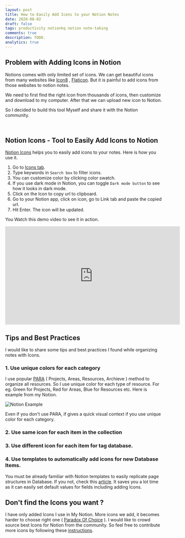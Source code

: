 ```yaml
---
layout: post
title: How to Easily Add Icons to your Notion Notes
date: 2020-08-02
draft: false
tags: productivity notionhq notion note-taking
comments: true
description: TODO.
analytics: true
---
```


## Problem with Adding Icons in Notion

 Notions comes with only limited set of icons. We can get beautiful icons from many websites like [Icon8](https://icons8.com/) , [Flaticon](https://www.flaticon.com/). But it is painful to add icons from those websites to notion notes.  

 We need to first find the right icon from thousands of icons, then customize and download to my computer. After that we can upload new icon to Notion.

 So I decided to build this tool Myself and share it with the Notion community.

 <br>

## Notion Icons - Tool to Easily Add Icons to Notion

[Notion Icons](https://notion.erajasekar.com/) helps you to easily add icons to your notes. Here is how you use it.

1. Go to [Icons tab](https://notion.erajasekar.com/icons).
2. Type keywords in `Search box` to filter icons.
3. You can customize color by clicking color swatch.
4. If you use dark mode in Notion, you can toggle `Dark mode button` to see how it looks in dark mode.
5. Click on the Icon to copy url to clipboard.
6. Go to your Notion app, click on icon, go to Link tab and paste the copied url.
7. Hit Enter. The icon will be updated.

You Watch this demo video to see it in action.

<iframe width="560" height="315" src="https://www.youtube.com/embed/otaWCicokTc" frameborder="0" allow="accelerometer; autoplay; encrypted-media; gyroscope; picture-in-picture" allowfullscreen></iframe>

## Tips and Best Practices

I would like to share some tips and best practices I found while organizing notes with Icons. 

### 1. Use unique colors for each category

I use popular [PARA](https://youtu.be/FZIMlWLW4gU) ( Projects, Areas, Resources, Archieve ) method to organize all resources. So I use unique color for each type of resource.
For eg. Green for Projects, Red for Areas, Blue for Resources etc. Here is example from my Notion.

![Notion Example](https://notion.erajasekar.com/_nuxt/img/notions-related-icons.f3c48e5.png)

Even if you don't use PARA, if gives a quick visual context if you use unique color for each category.

### 2. Use same icon for each item in the collection

### 3. Use different icon for each item for tag database.

### 4. Use templates to automatically add icons for new Database Items.

You must be already familiar with Notion templates to easily replicate page structures in Database. If you not, check this [article](https://www.notion.so/Database-templates-454ed5ab5bd24226b58d176697bd7e10). It saves you a lot time as it can easily set default values for fields including adding Icons.



## Don't find the Icons you want ?

I have only added Icons I use in My Notion. More icons we add, it becomes harder to choose right one ( [Paradox Of Choice](https://en.wikipedia.org/wiki/The_Paradox_of_Choice) ). I would like to crowd source best Icons for Notion from the community. So feel free to contribute more icons by following these [instructions](https://notion.erajasekar.com/about/#how-to-contribute).